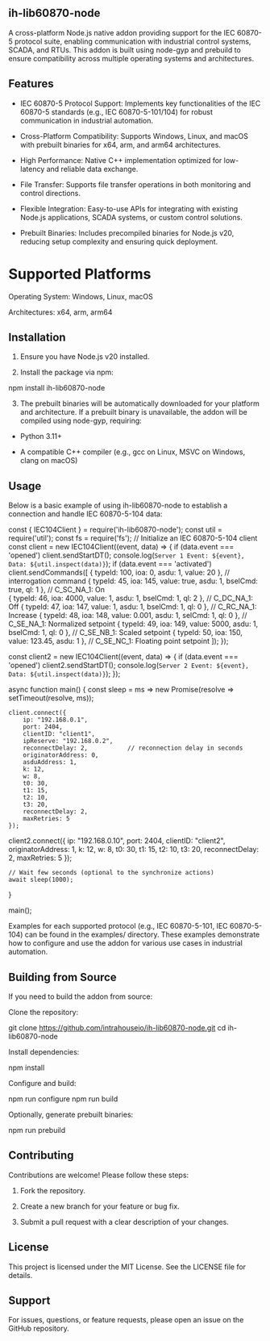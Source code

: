## ih-lib60870-node

A cross-platform Node.js native addon providing support for the IEC 60870-5 protocol suite, enabling communication with industrial control systems, SCADA, and RTUs. This addon is built using node-gyp and prebuild to ensure compatibility across multiple operating systems and architectures.

## Features

- IEC 60870-5 Protocol Support: Implements key functionalities of the IEC 60870-5 standards (e.g., IEC 60870-5-101/104) for robust communication in industrial automation.

- Cross-Platform Compatibility: Supports Windows, Linux, and macOS with prebuilt binaries for x64, arm, and arm64 architectures.

- High Performance: Native C++ implementation optimized for low-latency and reliable data exchange.

- File Transfer: Supports file transfer operations in both monitoring and control directions.

- Flexible Integration: Easy-to-use APIs for integrating with existing Node.js applications, SCADA systems, or custom control solutions.

- Prebuilt Binaries: Includes precompiled binaries for Node.js v20, reducing setup complexity and ensuring quick deployment.

# Supported Platforms

Operating System: Windows, Linux, macOS

Architectures: x64, arm, arm64

## Installation

1. Ensure you have Node.js v20 installed.

2. Install the package via npm:

npm install ih-lib60870-node

3. The prebuilt binaries will be automatically downloaded for your platform and architecture. If a prebuilt binary is unavailable, the addon will be compiled using node-gyp, requiring:

  - Python 3.11+

  - A compatible C++ compiler (e.g., gcc on Linux, MSVC on Windows, clang on macOS)

## Usage

Below is a basic example of using ih-lib60870-node to establish a connection and handle IEC 60870-5-104 data:

const { IEC104Client } = require('ih-lib60870-node');
const util = require('util');
const fs = require('fs');
// Initialize an IEC 60870-5-104 client
const client = new IEC104Client((event, data) => {
    if (data.event === 'opened') client.sendStartDT();
    console.log(`Server 1 Event: ${event}, Data: ${util.inspect(data)}`);
    if (data.event === 'activated') client.sendCommands([
        { typeId: 100, ioa: 0, asdu: 1, value: 20 },    // interrogation command
        { typeId: 45, ioa: 145, value: true, asdu: 1, bselCmd: true, ql: 1 },    // C_SC_NA_1: On  
        { typeId: 46, ioa: 4000, value: 1, asdu: 1, bselCmd: 1, ql: 2 },      // C_DC_NA_1: Off
        { typeId: 47, ioa: 147, value: 1, asdu: 1, bselCmd: 1, ql: 0 },      // C_RC_NA_1: Increase
        { typeId: 48, ioa: 148, value: 0.001, asdu: 1, selCmd: 1, ql: 0 },  // C_SE_NA_1: Normalized setpoint
        { typeId: 49, ioa: 149, value: 5000, asdu: 1, bselCmd: 1, ql: 0 },   // C_SE_NB_1: Scaled setpoint
        { typeId: 50, ioa: 150, value: 123.45, asdu: 1 }, // C_SE_NC_1: Floating point setpoint
    ]);
});

const client2 = new IEC104Client((event, data) => {
    if (data.event === 'opened') client2.sendStartDT();
    console.log(`Server 2 Event: ${event}, Data: ${util.inspect(data)}`);
});

async function main() {
    const sleep = ms => new Promise(resolve => setTimeout(resolve, ms));

    client.connect({
        ip: "192.168.0.1",
        port: 2404,
        clientID: "client1",
        ipReserve: "192.168.0.2",
        reconnectDelay: 2,           // reconnection delay in seconds
        originatorAddress: 0, 
        asduAddress: 1,       
        k: 12,
        w: 8,
        t0: 30,
        t1: 15,
        t2: 10,
        t3: 20,
        reconnectDelay: 2,
        maxRetries: 5
    });

   client2.connect({
        ip: "192.168.0.10",
        port: 2404,
        clientID: "client2",
        originatorAddress: 1,
        k: 12,
        w: 8,
        t0: 30,
        t1: 15,
        t2: 10,
        t3: 20,
        reconnectDelay: 2,
        maxRetries: 5
    });

    // Wait few seconds (optional to the synchronize actions)
    await sleep(1000);
}

main();

Examples for each supported protocol (e.g., IEC 60870-5-101, IEC 60870-5-104) can be found in the examples/ directory. These examples demonstrate how to configure and use the addon for various use cases in industrial automation.

## Building from Source

If you need to build the addon from source:

Clone the repository:

git clone https://github.com/intrahouseio/ih-lib60870-node.git
cd ih-lib60870-node

Install dependencies:

npm install

Configure and build:

npm run configure
npm run build

Optionally, generate prebuilt binaries:

npm run prebuild


## Contributing

Contributions are welcome! Please follow these steps:

1. Fork the repository.

2. Create a new branch for your feature or bug fix.

3. Submit a pull request with a clear description of your changes.


## License

This project is licensed under the MIT License. See the LICENSE file for details.


## Support

For issues, questions, or feature requests, please open an issue on the GitHub repository.

